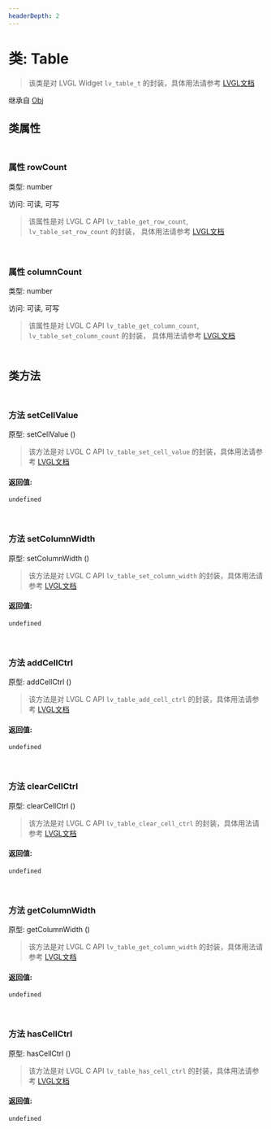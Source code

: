 ```yaml
---
headerDepth: 2
---
```


# 类: Table

> 该类是对 LVGL Widget `lv_table_t` 的封装，具体用法请参考  [LVGL文档](https://docs.lvgl.io/9.0/widgets/table.html)

继承自 [Obj](Obj)


## 类属性

<p style="height: 10px;margin:0px"></p>

### <span class='member-header property'></span> 属性 rowCount

类型: number

访问: 可读, 可写

> 该属性是对 LVGL C API `lv_table_get_row_count`, `lv_table_set_row_count` 的封装，
> 具体用法请参考  [LVGL文档](https://docs.lvgl.io/9.0/API/index.html)


<p style="height: 10px;margin:0px"></p>

<p style="height: 10px;margin:0px"></p>

### <span class='member-header property'></span> 属性 columnCount

类型: number

访问: 可读, 可写

> 该属性是对 LVGL C API `lv_table_get_column_count`, `lv_table_set_column_count` 的封装，
> 具体用法请参考  [LVGL文档](https://docs.lvgl.io/9.0/API/index.html)


<p style="height: 10px;margin:0px"></p>

## 类方法

<p style="height: 10px;margin:0px"></p>

### <span class='member-header function'></span> 方法  setCellValue


原型:  setCellValue
 ()

> 该方法是对 LVGL C API `lv_table_set_cell_value` 的封装，具体用法请参考 [LVGL文档](https://docs.lvgl.io/9.0/API/index.html)

#### 返回值:

`undefined`

<p style="height: 10px;margin:0px"></p>

<p style="height: 10px;margin:0px"></p>

### <span class='member-header function'></span> 方法  setColumnWidth


原型:  setColumnWidth
 ()

> 该方法是对 LVGL C API `lv_table_set_column_width` 的封装，具体用法请参考 [LVGL文档](https://docs.lvgl.io/9.0/API/index.html)

#### 返回值:

`undefined`

<p style="height: 10px;margin:0px"></p>

<p style="height: 10px;margin:0px"></p>

### <span class='member-header function'></span> 方法  addCellCtrl


原型:  addCellCtrl
 ()

> 该方法是对 LVGL C API `lv_table_add_cell_ctrl` 的封装，具体用法请参考 [LVGL文档](https://docs.lvgl.io/9.0/API/index.html)

#### 返回值:

`undefined`

<p style="height: 10px;margin:0px"></p>

<p style="height: 10px;margin:0px"></p>

### <span class='member-header function'></span> 方法  clearCellCtrl


原型:  clearCellCtrl
 ()

> 该方法是对 LVGL C API `lv_table_clear_cell_ctrl` 的封装，具体用法请参考 [LVGL文档](https://docs.lvgl.io/9.0/API/index.html)

#### 返回值:

`undefined`

<p style="height: 10px;margin:0px"></p>

<p style="height: 10px;margin:0px"></p>

### <span class='member-header function'></span> 方法  getColumnWidth


原型:  getColumnWidth
 ()

> 该方法是对 LVGL C API `lv_table_get_column_width` 的封装，具体用法请参考 [LVGL文档](https://docs.lvgl.io/9.0/API/index.html)

#### 返回值:

`undefined`

<p style="height: 10px;margin:0px"></p>

<p style="height: 10px;margin:0px"></p>

### <span class='member-header function'></span> 方法  hasCellCtrl


原型:  hasCellCtrl
 ()

> 该方法是对 LVGL C API `lv_table_has_cell_ctrl` 的封装，具体用法请参考 [LVGL文档](https://docs.lvgl.io/9.0/API/index.html)

#### 返回值:

`undefined`

<p style="height: 10px;margin:0px"></p>

